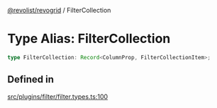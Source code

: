 [@revolist/revogrid](README.md) / FilterCollection

# Type Alias: FilterCollection

```ts
type FilterCollection: Record<ColumnProp, FilterCollectionItem>;
```

## Defined in

[src/plugins/filter/filter.types.ts:100](https://github.com/revolist/revogrid/blob/25ca3c23eae2ed21be1e6ef1fe2d086a3aef0cb1/src/plugins/filter/filter.types.ts#L100)
